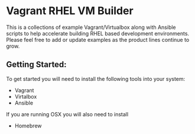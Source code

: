 Vagrant RHEL VM Builder
======
This is a collections of example Vagrant/Virtualbox along with Ansible 
scripts to help accelerate building RHEL based development environments.  
Please feel free to add or update examples as the product lines continue 
to grow.


## Getting Started:

To get started you will need to install the following tools into your
system:
* Vagrant
* Virtalbox
* Ansible

If you are running OSX you will also need to install
* Homebrew

